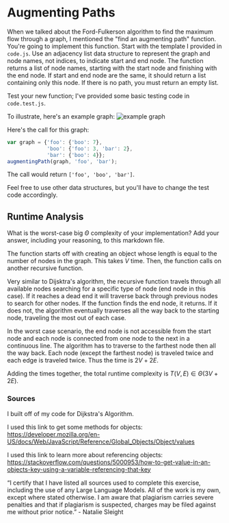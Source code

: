 # Augmenting Paths

When we talked about the Ford-Fulkerson algorithm to find the maximum flow
through a graph, I mentioned the "find an augmenting path" function. You're
going to implement this function. Start with the template I provided in
`code.js`. Use an adjacency list data structure to represent the graph and node
names, not indices, to indicate start and end node. The function returns a list
of node names, starting with the start node and finishing with the end node. If
start and end node are the same, it should return a list containing only this
node. If there is no path, you must return an empty list.

Test your new function; I've provided some basic testing code in `code.test.js`.

To illustrate, here's an example graph:
![example graph](graph.png)

Here's the call for this graph:

```javascript
var graph = {'foo': {'boo': 7},
             'boo': {'foo': 3, 'bar': 2},
             'bar': {'boo': 4}};
augmentingPath(graph, 'foo', 'bar');
```

The call would return `['foo', 'boo', 'bar']`.

Feel free to use other data structures, but you'll have to change the test code
accordingly.

## Runtime Analysis

What is the worst-case big $\Theta$ complexity of your implementation? Add your
answer, including your reasoning, to this markdown file.

The function starts off with creating an object whose length is equal to the number of nodes in the graph. This takes $V$ time. Then, the function calls on another recursive function.

Very similar to Dijsktra's algorithm, the recursive function travels through all available nodes searching for a specific type of node (end node in this case). If it reaches a dead end it will traverse back through previous nodes to search for other nodes. If the function finds the end node, it returns. If it does not, the algorithm eventually traverses all the way back to the starting node, traveling the most out of each case. 

In the worst case scenario, the end node is not accessible from the start node and each node is connected from one node to the next in a continuous line. The algorithm has to traverse to the farthest node then all the way back. Each node (except the farthest node) is traveled twice and each edge is traveled twice. Thus the time is $2V + 2E$.

Adding the times together, the total runtime complexity is $T(V,E) ∈ \Theta(3V + 2E)$.

### Sources

I built off of my code for Dijkstra's Algorithm. 

I used this link to get some methods for objects: https://developer.mozilla.org/en-US/docs/Web/JavaScript/Reference/Global_Objects/Object/values 

I used this link to learn more about referencing objects: https://stackoverflow.com/questions/5000953/how-to-get-value-in-an-objects-key-using-a-variable-referencing-that-key 

“I certify that I have listed all sources used to complete this exercise, including the use of any Large Language Models. All of the work is my own, except where stated otherwise. I am aware that plagiarism carries severe penalties and that if plagiarism is suspected, charges may be filed against me without prior notice.” - Natalie Sleight

